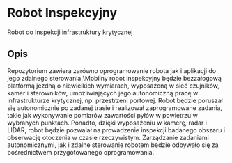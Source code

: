 # Robot Inspekcyjny
Robot do inspekcji infrastruktury krytycznej
## Opis
Repozytorium zawiera zarówno oprogramowanie robota jak i aplikacji do jego zdalnego sterowania.\\Mobilny robot inspekcyjny będzie bezzałogową platformą jezdną o niewielkich wymiarach, wyposażoną w sieć czujników, kamer i sterowników, umożliwiających jego autonomiczną pracę w infrastrukturze krytycznej, np. przestrzeni portowej. Robot będzie poruszał się autonomicznie po zadanej trasie i realizował zaprogramowane zadania, takie jak wykonywanie pomiarów zawartości pyłów w powietrzu w wybranych punktach. Ponadto, dzięki wyposażeniu w kamerę, radar i LIDAR, robot będzie pozwalał na prowadzenie inspekcji badanego obszaru i obserwację otoczenia w czasie rzeczywistym. Zarządzanie zadaniami autonomicznymi, jak i zdalne sterowanie robotem będzie odbywało się za pośrednictwem przygotowanego oprogramowania.
